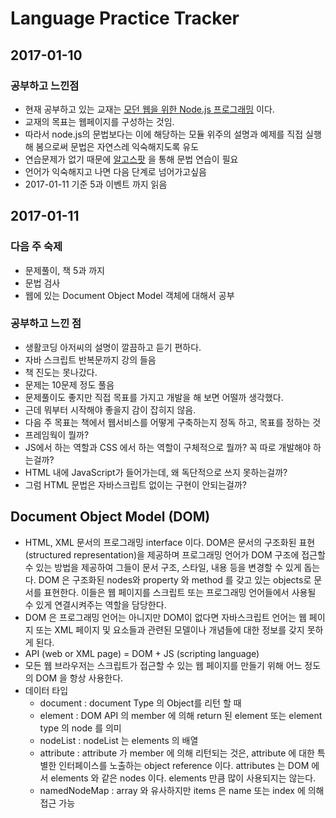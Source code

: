 # Language Practice Tracker


## 2017-01-10
### 공부하고 느낀점
* 현재 공부하고 있는 교재는 [모던 웹을 위한 Node.js 프로그래밍](http://www.hanb.co.kr/book/look.html?isbn=978-89-7914-888-6) 이다.
* 교재의 목표는 웹페이지를 구성하는 것임.
* 따라서 node.js의 문법보다는 이에 해당하는 모듈 위주의 설명과 예제를 직접 실행 해 봄으로써 문법은 자연스레 익숙해지도록 유도
* 연습문제가 없기 때문에 [알고스팟](https://algospot.com/judge/problem/list/) 을 통해 문법 연습이 필요
* 언어가 익숙해지고 나면 다음 단계로 넘어가고싶음
* 2017-01-11 기준 5과 이벤트 까지 읽음

## 2017-01-11
### 다음 주 숙제
* 문제풀이, 책 5과 까지
* 문법 검사
* 웹에 있는 Document Object Model 객체에 대해서 공부

### 공부하고 느낀 점
* 생활코딩 아저씨의 설명이 깔끔하고 듣기 편하다.
* 자바 스크립트 반복문까지 강의 들음
* 책 진도는 못나갔다.
* 문제는 10문제 정도 풀음
* 문제풀이도 좋지만 직접 목표를 가지고 개발을 해 보면 어떨까 생각했다.
* 근데 뭐부터 시작해야 좋을지 감이 잡히지 않음.
* 다음 주 목표는 책에서 웹서비스를 어떻게 구축하는지 정독 하고, 목표를 정하는 것
* 프레임웍이 뭘까?
* JS에서 하는 역할과 CSS 에서 하는 역할이 구체적으로 뭘까? 꼭 따로 개발해야 하는걸까?
* HTML 내에 JavaScript가 들어가는데, 왜 독단적으로 쓰지 못하는걸까?
* 그럼 HTML 문법은 자바스크립트 없이는 구현이 안되는걸까?

## Document Object Model (DOM)
* HTML, XML 문서의 프로그래밍 interface 이다. DOM은 문서의 구조화된 표현(structured representation)을 제공하며 프로그래밍 언어가 DOM 구조에 접근할 수 있는 방법을 제공하여 그들이 문서 구조, 스타일, 내용 등을 변경할 수 있게 돕는다. DOM 은 구조화된 nodes와 property 와 method 를 갖고 있는 objects로 문서를 표현한다. 이들은 웹 페이지를 스크립트 또는 프로그래밍 언어들에서 사용될 수 있게 연결시켜주는 역할을 담당한다.
* DOM 은 프로그래밍 언어는 아니지만 DOM이 없다면 자바스크립트 언어는 웹 페이지 또는 XML 페이지 및 요소들과 관련된 모델이나 개념들에 대한 정보를 갖지 못하게 된다.
* API (web or XML page) = DOM + JS (scripting language)
* 모든 웹 브라우저는 스크립트가 접근할 수 있는 웹 페이지를 만들기 위해 어느 정도의 DOM 을 항상 사용한다.
* 데이터 타입
  * document : document Type 의 Object를 리턴 할 때
  * element : DOM API 의 member 에 의해 return 된 element 또는 element type 의 node 를 의미
  * nodeList : nodeList 는 elements 의 배열
  * attribute : attribute 가 member 에 의해 리턴되는 것은, attribute 에 대한 특별한 인터페이스를 노출하는 object reference 이다. attributes 는 DOM 에서 elements 와 같은 nodes 이다. elements 만큼 많이 사용되지는 않는다.
  * namedNodeMap : array 와 유사하지만 items 은 name 또는 index 에 의해 접근 가능
